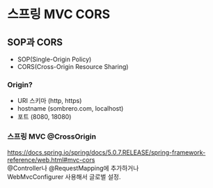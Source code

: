 # 스프링 MVC CORS

## SOP과 CORS
- SOP(Single-Origin Policy)
- CORS(Cross-Origin Resource Sharing)

### Origin?
- URI 스키마 (http, https)
- hostname (sombrero.com, localhost)
- 포트 (8080, 18080)

### 스프링 MVC @CrossOrigin
https://docs.spring.io/spring/docs/5.0.7.RELEASE/spring-framework-reference/web.html#mvc-cors <br/>
@Controller나 @RequestMapping에 추가하거나<br/>
WebMvcConfigurer 사용해서 글로벌 설정.<br/>
<br/>

